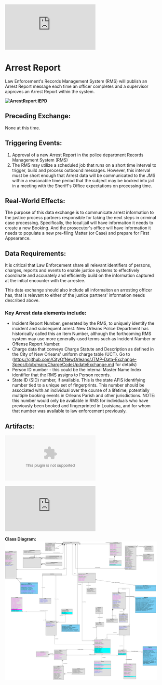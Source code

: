 ![Return to the JTMP landing page](https://github.com/CityOfNewOrleans/JTMP-Data-Exchange-Specs/blob/main/HomePage.md)

# Arrest Report

Law Enforcement's Records Management System (RMS) will publish an Arrest Report message each time an officer completes and a supervisor approves an Arrest Report within the system.

**![ArrestReport IEPD](https://github.com/CityOfNewOrleans/JTMP-Data-Exchange-Specs/tree/main/schemas/ArrestReport_iepd/api/xml_schema)**

## Preceding Exchange: 

None at this time. 

## Triggering Events:

1. Approval of a new Arrest Report in the police department Records Management System (RMS)
2. The RMS may utilize a scheduled job that runs on a short time interval to trigger, build and process outbound messages. However, this interval must be short enough that Arrest data will be communicated to the JMS within a reasonable time period that the subject may be booked into jail in a meeting with the Sheriff's Office expectations on processing time. 

## Real-World Effects: 

The purpose of this data exchange is to communicate arrest information to the justice process partners responsible for taking the next steps in criminal case processing. Specifically, the local jail will have informaiton it needs to create a new Booking. And the prosecutor's office will have information it needs to populate a new pre-filing Matter (or Case) and prepare for First Appearance. 

## Data Requirements:
It is critical that Law Enforcement share all relevant identifiers of persons, charges, reports and events to enable justice systems to effectively coordinate and accurately and efficiently build on the information captured at the initial encounter with the arrestee. 

This data exchange should also include all informaiton an arresting officer has, that is relevant to either of the justice partners' information needs described above. 

### Key Arrest data elements include:
- Incident Report Number, generated by the RMS, to uniquely identify the incident and subsequent arrest. New Orleans Police Department has historically called this an Item Number, although the forthcoming RMS system may use more generally-used terms such as Incident Number or Offense Report Number. 
- Charge data that conveys Charge Statute and Description as defined in the City of New Orleans' uniform charge table (UCT). Go to (https://github.com/CityOfNewOrleans/JTMP-Data-Exchange-Specs/blob/main/ChargeCodeUpdateExchange.md for details)</h>
- Person ID number - this could be the internal Master Name Index identifier that the RMS assigns to Person records. 
- State ID (SID) number, if available. This is the state AFIS identifying number tied to a unique set of fingerprints. This number should be associated with an individual over the course of a lifetime, potentially multiple booking events in Orleans Parish and other jurisdictions. NOTE: this number would only be available in RMS for individuals who have previously been booked and fingerprinted in Louisiana, and for whom that number was available to law enforcement previously. 

## Artifacts:

**![Mapping Spreadsheet](https://github.com/CityOfNewOrleans/JTMP-Data-Exchange-Specs/blob/main/schemas/ArrestReport_iepd/artifacts/Arrest_MappingSpreadsheet.xlsx)**

**![Sample XML File](https://github.com/CityOfNewOrleans/JTMP-Data-Exchange-Specs/blob/main/schemas/ArrestReport_iepd/examples/ArrestSampleConcise.xml)**

**Class Diagram:**
![Class Diagram:](https://github.com/CityOfNewOrleans/JTMP-Data-Exchange-Specs/blob/main/schemas/ArrestReport_iepd/artifacts/ArrestReport_ClassDiagram.svg)
